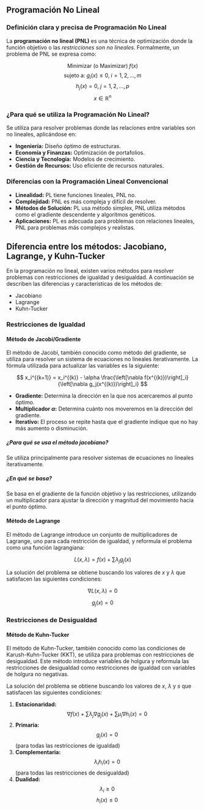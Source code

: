 
## Programación No Lineal

### Definición clara y precisa de Programación No Lineal
La **programación no lineal (PNL)** es una técnica de optimización donde la función objetivo o las *restricciones son no lineales*. Formalmente, un problema de PNL se expresa como:

$$
\text{Minimizar (o Maximizar)} \; f(x)
$$
$$
\text{sujeto a:} \; g_i(x) \leq 0, \; i = 1, 2, \ldots, m
$$
$$
h_j(x) = 0, \; j = 1, 2, \ldots, p
$$
$$
x \in \mathbb{R}^n
$$

### ¿Para qué se utiliza la Programación No Lineal?
Se utiliza para resolver problemas donde las relaciones entre variables son no lineales, aplicándose en:
- **Ingeniería:** Diseño óptimo de estructuras.
- **Economía y Finanzas:** Optimización de portafolios.
- **Ciencia y Tecnología:** Modelos de crecimiento.
- **Gestión de Recursos:** Uso eficiente de recursos naturales.

### Diferencias con la Programación Lineal Convencional
- **Linealidad:** PL tiene funciones lineales, PNL no.
- **Complejidad:** PNL es más compleja y difícil de resolver.
- **Métodos de Solución:** PL usa método simplex, PNL utiliza métodos como el gradiente descendente y algoritmos genéticos.
- **Aplicaciones:** PL es adecuada para problemas con relaciones lineales, PNL para problemas más complejos y realistas.



## Diferencia entre los métodos: Jacobiano, Lagrange, y Kuhn-Tucker

En la programación no lineal, existen varios métodos para resolver problemas con restricciones de igualdad y desigualdad. A continuación se describen las diferencias y características de los métodos de: 
- Jacobiano
- Lagrange
- Kuhn-Tucker

### Restricciones de Igualdad

#### Método de Jacobi/Gradiente

El método de Jacobi, también conocido como método del gradiente, se utiliza para resolver un sistema de ecuaciones no lineales iterativamente. La fórmula utilizada para actualizar las variables es la siguiente:

$$
x_i^{(k+1)} = x_i^{(k)} - \alpha \frac{\left[\nabla f(x^{(k)})\right]_i}{\left[\nabla g_j(x^{(k)})\right]_i}
$$

- **Gradiente:** Determina la dirección en la que nos acercaremos al punto óptimo.
- **Multiplicador $\alpha$:** Determina cuánto nos moveremos en la dirección del gradiente.
- **Iterativo:** El proceso se repite hasta que el gradiente indique que no hay más aumento o disminución.

##### ¿Para qué se usa el método jacobiano?
Se utiliza principalmente para resolver sistemas de ecuaciones no lineales iterativamente.

##### ¿En qué se basa?
Se basa en el gradiente de la función objetivo y las restricciones, utilizando un multiplicador para ajustar la dirección y magnitud del movimiento hacia el punto óptimo.

#### Método de Lagrange

El método de Lagrange introduce un conjunto de multiplicadores de Lagrange, uno para cada restricción de igualdad, y reformula el problema como una función lagrangiana:

$$
L(x, \lambda) = f(x) + \sum \lambda_j g_j(x)
$$

La solución del problema se obtiene buscando los valores de $x$ y $\lambda$ que satisfacen las siguientes condiciones:

$$
\nabla L(x, \lambda) = 0
$$

$$
g_j(x) = 0
$$

### Restricciones de Desigualdad

#### Método de Kuhn-Tucker

El método de Kuhn-Tucker, también conocido como las condiciones de Karush-Kuhn-Tucker (KKT), se utiliza para problemas con restricciones de desigualdad. Este método introduce variables de holgura y reformula las restricciones de desigualdad como restricciones de igualdad con variables de holgura no negativas.

La solución del problema se obtiene buscando los valores de $x$, $\lambda$ y $s$ que satisfacen las siguientes condiciones:

1. **Estacionaridad:** 
   $$
   \nabla f(x) + \sum \lambda_j \nabla g_j(x) + \sum \mu_i \nabla h_i(x) = 0
   $$
2. **Primaria:** 
   $$
   g_j(x) = 0
   $$ 
   (para todas las restricciones de igualdad)
3. **Complementaria:** 
   $$
   \lambda_i h_i(x) = 0
   $$ 
   (para todas las restricciones de desigualdad)
4. **Dualidad:** 
   $$
   \lambda_i \geq 0
   $$ 
   $$
   h_i(x) \leq 0
   $$

